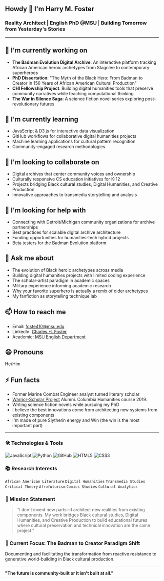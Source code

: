 ## Howdy 👋 I'm Harry M. Foster

### Reality Architect | English PhD @MSU | Building Tomorrow from Yesterday's Stories

---

## 🐍 I'm currently working on
- **The Badman Evolution Digital Archive**: An interactive platform tracking African American heroic archetypes from Stagolee to contemporary superheroes
- **PhD Dissertation**: "The Myth of the Black Hero: From Badman to Creator in 150 Years of African American Cultural Production"
- **CHI Fellowship Project**: Building digital humanities tools that preserve community narratives while teaching computational thinking
- **The War in Silence Saga**: A science fiction novel series exploring post-revolutionary futures

## 🌱 I'm currently learning
- JavaScript & D3.js for interactive data visualization
- GitHub workflows for collaborative digital humanities projects
- Machine learning applications for cultural pattern recognition
- Community-engaged research methodologies

## 🤝 I'm looking to collaborate on
- Digital archives that center community voices and ownership
- Culturally responsive CS education initiatives for K-12
- Projects bridging Black cultural studies, Digital Humanities, and Creative Production
- Innovative approaches to transmedia storytelling and analysis

## 💭 I'm looking for help with
- Connecting with Detroit/Michigan community organizations for archive partnerships
- Best practices for scalable digital archive architecture
- Funding opportunities for humanities-tech hybrid projects
- Beta testers for the Badman Evolution platform

## 💬 Ask me about
- The evolution of Black heroic archetypes across media
- Building digital humanities projects with limited coding experience
- The scholar-artist paradigm in academic spaces
- Military experience informing academic research
- Why your favorite superhero is actually a remix of older archetypes
- My fanfiction as storytelling technique lab

## 📫 How to reach me
- Email: foste410@msu.edu
- LinkedIn: [Charles H. Foster](https://www.linkedin.com/in/Charles-Harry-Foster)
- Academic: [MSU English Department](https://www.cal.msu.edu/english)

## 😄 Pronouns
He/Him

## ⚡ Fun facts
- Former Marine Combat Engineer analyst turned literary scholar
- [Warrior-Scholar Project](https://warrior-scholar.org/) Alumni. Columbia Humanities course 2019.
- Writing science fiction novels while pursuing my PhD
- I believe the best innovations come from architecting new systems from existing components
- I'm made of pure Slytherin energy and Win (the win is the most important part)

---

### 🛠️ Technologies & Tools
![JavaScript](https://img.shields.io/badge/-JavaScript-black?style=flat-square&logo=javascript)
![Python](https://img.shields.io/badge/-Python-black?style=flat-square&logo=Python)
![GitHub](https://img.shields.io/badge/-GitHub-black?style=flat-square&logo=github)
![HTML5](https://img.shields.io/badge/-HTML5-black?style=flat-square&logo=html5)
![CSS3](https://img.shields.io/badge/-CSS3-black?style=flat-square&logo=css3)

### 📚 Research Interests
`African American Literature` `Digital Humanities` `Transmedia Studies` `Critical Theory` `Afrofuturism` `Comics Studies` `Cultural Analytics`

### 🎯 Mission Statement
> "I don't invent new parts—I architect new realities from existing components. My work bridges Black cultural studies, Digital Humanities, and Creative Production to build educational futures where cultural preservation and technical innovation are the same project."

### 🚀 Current Focus: The Badman to Creator Paradigm Shift
Documenting and facilitating the transformation from reactive resistance to generative world-building in Black cultural production.

---

**"The future is community-built or it isn't built at all."**
